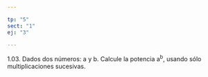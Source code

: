 ```yaml
---

tp: "5"
sect: "1"
ej: "3"

---
```


1.03.	Dados dos números: a y b.  Calcule la potencia a<sup>b</sup>, usando sólo multiplicaciones sucesivas.